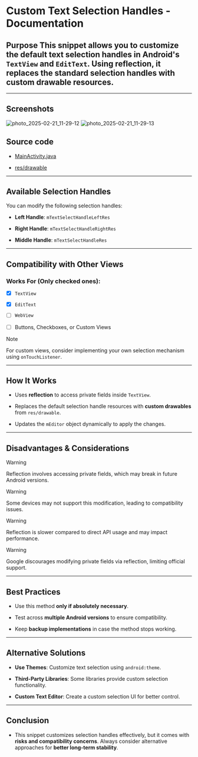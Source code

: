 # Custom Text Selection Handles - Documentation

## Purpose This snippet allows you to **customize the default text selection handles** in Android's `TextView` and `EditText`. Using **reflection**, it replaces the standard selection handles with **custom drawable resources**.
---

## Screenshots

![photo_2025-02-21_11-29-12](https://github.com/user-attachments/assets/8995f7ce-65e1-4657-9181-be52c8e2c89f)
![photo_2025-02-21_11-29-13](https://github.com/user-attachments/assets/8d8e8b97-8f94-4b96-a9cf-d29de91f03e1)


## Source code

* [MainActivity.java](https://github.com/InfiniteLoops87/Custom-Text-Selection-Handles/blob/main/CustTxtFThumb/app/src/main/java/com/inflps/customtextfieldthumb/MainActivity.java)

* [res/drawable](https://github.com/InfiniteLoops87/Custom-Text-Selection-Handles/tree/main/CustTxtFThumb/app/src/main/res/drawable)

---

## Available Selection Handles

You can modify the following selection handles:

* **Left Handle**: `mTextSelectHandleLeftRes`

* **Right Handle**: `mTextSelectHandleRightRes`

* **Middle Handle**: `mTextSelectHandleRes` 

---

## Compatibility with Other Views

### Works For (Only checked ones):

- [x] `TextView`

- [x] `EditText`

- [ ] `WebView` 

- [ ] Buttons, Checkboxes, or Custom Views


> [!NOTE]
> For custom views, consider implementing your own selection mechanism using `onTouchListener`.

---

## How It Works

* Uses **reflection** to access private fields inside `TextView`.


* Replaces the default selection handle resources with **custom drawables** from `res/drawable`.


* Updates the `mEditor` object dynamically to apply the changes.

---

## Disadvantages & Considerations

> [!WARNING]
> Reflection involves accessing private fields, which may break in future Android versions.

> [!WARNING]
> Some devices may not support this modification, leading to compatibility issues.

> [!WARNING]
> Reflection is slower compared to direct API usage and may impact performance.

> [!WARNING]
> Google discourages modifying private fields via reflection, limiting official support.

---

## Best Practices

* Use this method **only if absolutely necessary**.

* Test across **multiple Android versions** to ensure compatibility.

* Keep **backup implementations** in case the method stops working.

---

## Alternative Solutions

* **Use Themes**: Customize text selection using `android:theme`.

* **Third-Party Libraries**: Some libraries provide custom selection functionality.

* **Custom Text Editor**: Create a custom selection UI for better control.

---

## Conclusion

* This snippet customizes selection handles effectively, but it comes with **risks and compatibility concerns**. Always consider alternative approaches for **better long-term stability**.